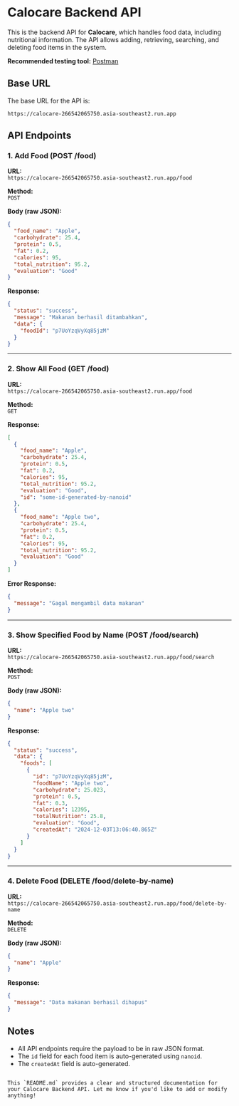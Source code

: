 
# Calocare Backend API

This is the backend API for **Calocare**, which handles food data, including nutritional information. The API allows adding, retrieving, searching, and deleting food items in the system.

**Recommended testing tool:** [Postman](https://www.postman.com/)

## Base URL

The base URL for the API is:

```
https://calocare-266542065750.asia-southeast2.run.app
```

## API Endpoints

### 1. Add Food (POST /food)

**URL:**  
`https://calocare-266542065750.asia-southeast2.run.app/food`

**Method:**  
`POST`

**Body (raw JSON):**
```json
{
  "food_name": "Apple",
  "carbohydrate": 25.4,
  "protein": 0.5,
  "fat": 0.2,
  "calories": 95,
  "total_nutrition": 95.2,
  "evaluation": "Good"
}
```

**Response:**
```json
{
  "status": "success",
  "message": "Makanan berhasil ditambahkan",
  "data": {
    "foodId": "p7UoYzqVyXq85jzM"
  }
}
```

---

### 2. Show All Food (GET /food)

**URL:**  
`https://calocare-266542065750.asia-southeast2.run.app/food`

**Method:**  
`GET`

**Response:**
```json
[
  {
    "food_name": "Apple",
    "carbohydrate": 25.4,
    "protein": 0.5,
    "fat": 0.2,
    "calories": 95,
    "total_nutrition": 95.2,
    "evaluation": "Good",
    "id": "some-id-generated-by-nanoid"
  },
  {
    "food_name": "Apple two",
    "carbohydrate": 25.4,
    "protein": 0.5,
    "fat": 0.2,
    "calories": 95,
    "total_nutrition": 95.2,
    "evaluation": "Good"
  }
]
```

**Error Response:**
```json
{
  "message": "Gagal mengambil data makanan"
}
```

---

### 3. Show Specified Food by Name (POST /food/search)

**URL:**  
`https://calocare-266542065750.asia-southeast2.run.app/food/search`

**Method:**  
`POST`

**Body (raw JSON):**
```json
{
  "name": "Apple two"
}
```

**Response:**
```json
{
  "status": "success",
  "data": {
    "foods": [
      {
        "id": "p7UoYzqVyXq85jzM",
        "foodName": "Apple two",
        "carbohydrate": 25.023,
        "protein": 0.5,
        "fat": 0.3,
        "calories": 12395,
        "totalNutrition": 25.8,
        "evaluation": "Good",
        "createdAt": "2024-12-03T13:06:40.865Z"
      }
    ]
  }
}
```

---

### 4. Delete Food (DELETE /food/delete-by-name)

**URL:**  
`https://calocare-266542065750.asia-southeast2.run.app/food/delete-by-name`

**Method:**  
`DELETE`

**Body (raw JSON):**
```json
{
  "name": "Apple"
}
```

**Response:**
```json
{
  "message": "Data makanan berhasil dihapus"
}
```

## Notes

- All API endpoints require the payload to be in raw JSON format.
- The `id` field for each food item is auto-generated using `nanoid`.
- The `createdAt` field is auto-generated.
``` 

This `README.md` provides a clear and structured documentation for your Calocare Backend API. Let me know if you'd like to add or modify anything!
